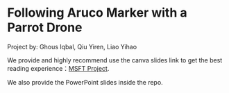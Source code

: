 # Following Aruco Marker with a Parrot Drone

Project by:
Ghous Iqbal,
Qiu Yiren,
Liao Yihao


We provide and highly recommend use the canva slides link to get the best reading experience：[MSFT Project](https://www.canva.com/design/DAGZpjtza54/Iwt9y3FUs0ZXVoEw8r7Zsg/edit?utm_content=DAGZpjtza54&utm_campaign=designshare&utm_medium=link2&utm_source=sharebutton). 

We also provide the PowerPoint slides inside the repo.